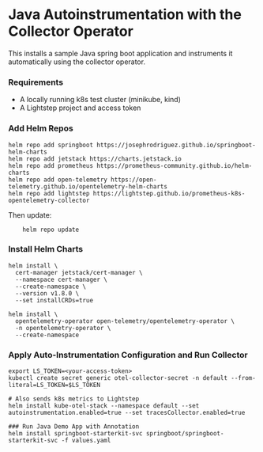 # Java Autoinstrumentation with the Collector Operator

This installs a sample Java spring boot application and instruments it automatically using the collector operator.

### Requirements

* A locally running k8s test cluster (minikube, kind)
* A Lightstep project and access token

### Add Helm Repos

```
helm repo add springboot https://josephrodriguez.github.io/springboot-helm-charts
helm repo add jetstack https://charts.jetstack.io
helm repo add prometheus https://prometheus-community.github.io/helm-charts
helm repo add open-telemetry https://open-telemetry.github.io/opentelemetry-helm-charts
helm repo add lightstep https://lightstep.github.io/prometheus-k8s-opentelemetry-collector
```

Then update:

```
    helm repo update
```

### Install Helm Charts

```
helm install \
  cert-manager jetstack/cert-manager \
  --namespace cert-manager \
  --create-namespace \
  --version v1.8.0 \
  --set installCRDs=true

helm install \
  opentelemetry-operator open-telemetry/opentelemetry-operator \
  -n opentelemetry-operator \
  --create-namespace
```

### Apply Auto-Instrumentation Configuration and Run Collector

```
export LS_TOKEN=<your-access-token>
kubectl create secret generic otel-collector-secret -n default --from-literal=LS_TOKEN=$LS_TOKEN

# Also sends k8s metrics to Lightstep
helm install kube-otel-stack --namespace default --set autoinstrumentation.enabled=true --set tracesCollector.enabled=true

### Run Java Demo App with Annotation
helm install springboot-starterkit-svc springboot/springboot-starterkit-svc -f values.yaml

```

